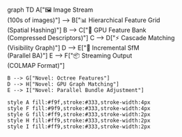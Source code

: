 graph TD
    A["🖼️ Image Stream<br/>(100s of images)"] --> B["📊 Hierarchical Feature Grid<br/>(Spatial Hashing)"]
    B --> C["🔀 GPU Feature Bank<br/>(Compressed Descriptors)"]
    C --> D["⚡ Cascade Matching<br/>(Visibility Graph)"]
    D --> E["🎯 Incremental SfM<br/>(Parallel BA)"]
    E --> F["📦 Streaming Output<br/>(COLMAP Format)"]
    
    B --> G["Novel: Octree Features"]
    D --> H["Novel: GPU Graph Matching"]
    E --> I["Novel: Parallel Bundle Adjustment"]
    
    style A fill:#f9f,stroke:#333,stroke-width:4px
    style F fill:#9f9,stroke:#333,stroke-width:4px
    style G fill:#ff9,stroke:#333,stroke-width:2px
    style H fill:#ff9,stroke:#333,stroke-width:2px
    style I fill:#ff9,stroke:#333,stroke-width:2px